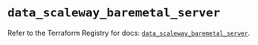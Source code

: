 # `data_scaleway_baremetal_server`

Refer to the Terraform Registry for docs: [`data_scaleway_baremetal_server`](https://registry.terraform.io/providers/scaleway/scaleway/2.59.0/docs/data-sources/baremetal_server).
